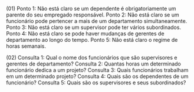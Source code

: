 (01)
Ponto 1: Não está claro se um dependente é obrigatoriamente um parente do seu empregado responsável.
Ponto 2: Não está claro se um funcionário pode pertencer a mais de um departamento simultaneamente.
Ponto 3: Não está claro se um supervisor pode ter vários subordinados.
Ponto 4: Não está claro se pode haver mudanças de gerentes de departamento ao longo do tempo.
Ponto 5: Não está claro o regime de horas semanais.

(02)
Consulta 1: Qual o nome dos funcionários que são supervisores e gerentes de departamento?
Consulta 2: Quantas horas um determinado funcionário dedica a um projeto?
Consulta 3: Quais funcionários trabalham em um determinado projeto?
Consulta 4: Quais são os dependentes de um funcionário?
Consulta 5: Quais são os supervisores e seus subordinados?
